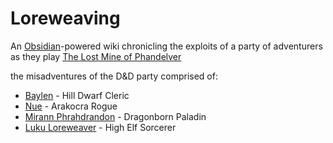 # Loreweaving
An [Obsidian](https://obsidian.md/)-powered wiki chronicling the exploits of a party of adventurers as they play [The Lost Mine of Phandelver](https://www.dndbeyond.com/marketplace/adventures/lost-mine-of-phandelver)


the misadventures of the D&D party comprised of:
- [Baylen](https://www.dndbeyond.com/characters/34028398/ykEq6X) - Hill Dwarf Cleric
- [Nue](https://www.dndbeyond.com/profile/Jaxce/characters/34047364) - Arakocra Rogue
- [Mirann Phrahdrandon](https://ddb.ac/characters/34047901/jlQkJ1) - Dragonborn Paladin
- [Luku Loreweaver](https://www.dndbeyond.com/profile/polychromica/characters/34572160) - High Elf Sorcerer
